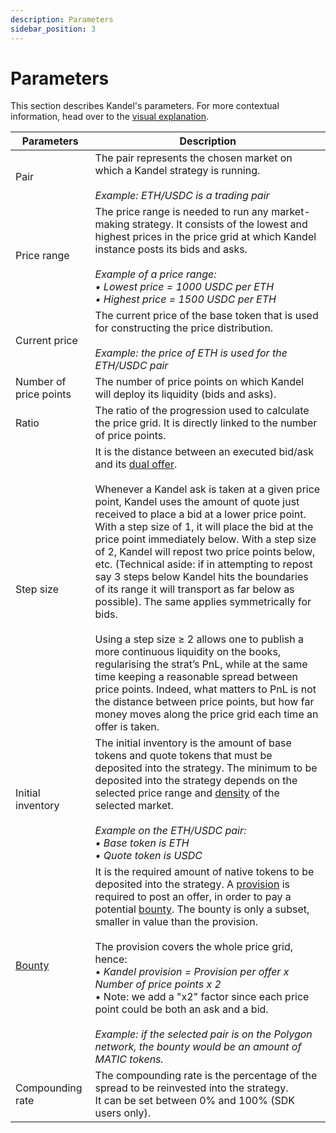 ```yaml
---
description: Parameters
sidebar_position: 3
---
```



# Parameters

This section describes Kandel's parameters. For more contextual information, head over to the [visual explanation](./step-by-step-visual-explanation.md).

Parameters | Description
---|---
Pair | The pair represents the chosen market on which a Kandel strategy is running.<br /><br />*Example: ETH/USDC is a trading pair*
Price range | The price range is needed to run any market-making strategy. It consists of the lowest and highest prices in the price grid at which Kandel instance posts its bids and asks.<br /><br />*Example of a price range:<br />• Lowest price = 1000 USDC per ETH<br />• Highest price = 1500 USDC per ETH*
Current price | The current price of the base token that is used for constructing the price distribution.<br /><br />*Example: the price of ETH is used for the ETH/USDC pair*
Number of price points | The number of price points on which Kandel will deploy its liquidity (bids and asks).
Ratio | The ratio of the progression used to calculate the price grid. It is directly linked to the number of price points.
Step size |  It is the distance between an executed bid/ask and its [dual offer](../../terms/dual-offer.md).<br /><br />Whenever a Kandel ask is taken at a given price point, Kandel uses the amount of quote just received to place a bid at a lower price point. With a step size of 1, it will place the bid at the price point immediately below. With a step size of 2, Kandel will repost two price points below, etc. (Technical aside: if in attempting to repost say 3 steps below Kandel hits the boundaries of its range it will transport as far below as possible). The same applies symmetrically for bids.<br /><br />Using a step size ≥ 2 allows one to publish a more continuous liquidity on the books, regularising the strat’s PnL, while at the same time keeping a reasonable spread between price points. Indeed, what matters to PnL is not the distance between price points, but how far money moves along the price grid each time an offer is taken. 
Initial inventory | The initial inventory is the amount of base tokens and quote tokens that must be deposited into the strategy. The minimum to be deposited into the strategy depends on the selected price range and [density](../../terms/density.md) of the selected market.<br /><br /> *Example on the ETH/USDC pair:<br />• Base token is ETH<br />• Quote token is USDC*
[Bounty](../../terms/bounty.md) | It is the required amount of native tokens to be deposited into the strategy. A [provision](../../terms/provision.md) is required to post an offer, in order to pay a potential [bounty](../../terms/bounty.md). The bounty is only a subset, smaller in value than the provision.<br /><br />The provision covers the whole price grid, hence:<br />• *Kandel provision = Provision per offer x Number of price points x 2*<br />• Note: we add a "x2" factor since each price point could be both an ask and a bid.<br /><br />*Example: if the selected pair is on the Polygon network, the bounty would be an amount of MATIC tokens.*
Compounding rate | The compounding rate is the percentage of the spread to be reinvested into the strategy.<br />It can be set between 0% and 100% (SDK users only).